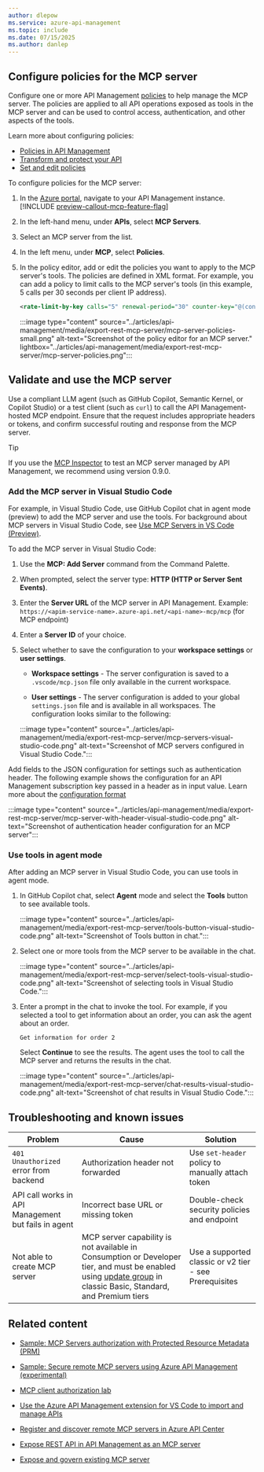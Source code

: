 ```yaml
---
author: dlepow
ms.service: azure-api-management
ms.topic: include
ms.date: 07/15/2025
ms.author: danlep
---
```

## Configure policies for the MCP server

Configure one or more API Management [policies](../articles/api-management/api-management-howto-policies.md) to help manage the MCP server. The policies are applied to all API operations exposed as tools in the MCP server and can be used to control access, authentication, and other aspects of the tools.

Learn more about configuring policies:

* [Policies in API Management](../articles/api-management/api-management-howto-policies.md)
* [Transform and protect your API](../articles/api-management/transform-api.md)
* [Set and edit policies](../articles/api-management/set-edit-policies.md)

To configure policies for the MCP server:

1. In the [Azure portal](https://portal.azure.com), navigate to your API Management instance.
    [!INCLUDE [preview-callout-mcp-feature-flag](../articles/api-management/includes/preview/preview-callout-mcp-feature-flag.md)]

1. In the left-hand menu, under **APIs**, select **MCP Servers**.
1. Select an MCP server from the list.
1. In the left menu, under **MCP**, select **Policies**.
1. In the policy editor, add or edit the policies you want to apply to the MCP server's tools. The policies are defined in XML format. For example, you can add a policy to limit calls to the MCP server's tools (in this example, 5 calls per 30 seconds per client IP address).

    ```xml
    <rate-limit-by-key calls="5" renewal-period="30" counter-key="@(context.Request.IpAddress)" remaining-calls-variable-name="remainingCallsPerIP" />
    ```

    :::image type="content" source="../articles/api-management/media/export-rest-mcp-server/mcp-server-policies-small.png" alt-text="Screenshot of the policy editor for an MCP server." lightbox="../articles/api-management/media/export-rest-mcp-server/mcp-server-policies.png":::

## Validate and use the MCP server

Use a compliant LLM agent (such as GitHub Copilot, Semantic Kernel, or Copilot Studio) or a test client (such as `curl`) to call the API Management-hosted MCP endpoint. Ensure that the request includes appropriate headers or tokens, and confirm successful routing and response from the MCP server.

> [!TIP]
> If you use the [MCP Inspector](https://modelcontextprotocol.io/docs/tools/inspector) to test an MCP server managed by API Management, we recommend using version 0.9.0.

### Add the MCP server in Visual Studio Code

For example, in Visual Studio Code, use GitHub Copilot chat in agent mode (preview) to add the MCP server and use the tools. For background about MCP servers in Visual Studio Code, see [Use MCP Servers in VS Code (Preview)](https://code.visualstudio.com/docs/copilot/chat/mcp-servers).

To add the MCP server in Visual Studio Code:

1. Use the **MCP: Add Server** command from the Command Palette. 
1. When prompted, select the server type: **HTTP (HTTP or Server Sent Events)**.
1. Enter the **Server URL** of the MCP server in API Management. Example: `https://<apim-service-name>.azure-api.net/<api-name>-mcp/mcp` (for MCP endpoint)
1. Enter a **Server ID** of your choice.
1. Select whether to save the configuration to your **workspace settings** or **user settings**. 
    * **Workspace settings** - The server configuration is saved to a `.vscode/mcp.json` file only available in the current workspace.

    * **User settings** - The server configuration is added to your global `settings.json` file and is available in all workspaces. The configuration looks similar to the following:

    :::image type="content" source="../articles/api-management/media/export-rest-mcp-server/mcp-servers-visual-studio-code.png" alt-text="Screenshot of MCP servers configured in Visual Studio Code.":::
        
Add fields to the JSON configuration for settings such as authentication header. The following example shows the configuration for an API Management subscription key passed in a header as in input value. Learn more about the [configuration format](https://code.visualstudio.com/docs/copilot/chat/mcp-servers#_configuration-format)   

:::image type="content" source="../articles/api-management/media/export-rest-mcp-server/mcp-server-with-header-visual-studio-code.png" alt-text="Screenshot of authentication header configuration for an MCP server":::

### Use tools in agent mode

After adding an MCP server in Visual Studio Code, you can use tools in agent mode.

1. In GitHub Copilot chat, select **Agent** mode and select the **Tools** button to see available tools.

    :::image type="content" source="../articles/api-management/media/export-rest-mcp-server/tools-button-visual-studio-code.png" alt-text="Screenshot of Tools button in chat.":::

1. Select one or more tools from the MCP server to be available in the chat.

    :::image type="content" source="../articles/api-management/media/export-rest-mcp-server/select-tools-visual-studio-code.png" alt-text="Screenshot of selecting tools in Visual Studio Code.":::

1. Enter a prompt in the chat to invoke the tool. For example, if you selected a tool to get information about an order, you can ask the agent about an order. 

    ```copilot-prompt
    Get information for order 2
    ```

    Select **Continue** to see the results. The agent uses the tool to call the MCP server and returns the results in the chat.
    
    :::image type="content" source="../articles/api-management/media/export-rest-mcp-server/chat-results-visual-studio-code.png" alt-text="Screenshot of chat results in Visual Studio Code.":::

## Troubleshooting and known issues

| **Problem**                                | **Cause**                                 | **Solution**                                           |
|-------------------------------------------|-------------------------------------------|--------------------------------------------------------|
| `401 Unauthorized` error from backend           | Authorization header not forwarded        | Use `set-header` policy to manually attach token         |
| API call works in API Management but fails in agent | Incorrect base URL or missing token       | Double-check security policies and endpoint            |
| Not able to create MCP server           | MCP server capability is not available in Consumption or Developer tier, and must be enabled using [update group](../articles/api-management/configure-service-update-settings.md) in classic Basic, Standard, and Premium tiers  | Use a supported classic or v2 tier - see Prerequisites |




## Related content

* [Sample: MCP Servers authorization with Protected Resource Metadata (PRM)](https://github.com/blackchoey/remote-mcp-apim-oauth-prm/)

* [Sample: Secure remote MCP servers using Azure API Management (experimental)](https://github.com/Azure-Samples/remote-mcp-apim-functions-python)

* [MCP client authorization lab](https://github.com/Azure-Samples/AI-Gateway/tree/main/labs/mcp-client-authorization)

* [Use the Azure API Management extension for VS Code to import and manage APIs](../articles/api-management/visual-studio-code-tutorial.md)

* [Register and discover remote MCP servers in Azure API Center](../articles/api-center/register-discover-mcp-server.md)

* [Expose REST API in API Management as an MCP server](../articles/api-management/export-rest-mcp-server.md)

* [Expose and govern existing MCP server](../articles/api-management/expose-existing-mcp-server.md)